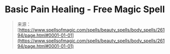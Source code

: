 <!--yml
category: 未分类
date: 2024-06-12 19:13:53
-->

# Basic Pain Healing - Free Magic Spell

> 来源：[https://www.spellsofmagic.com/spells/beauty_spells/body_spells/26194/page.html#0001-01-01](https://www.spellsofmagic.com/spells/beauty_spells/body_spells/26194/page.html#0001-01-01)